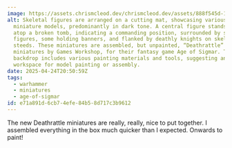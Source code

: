 ```yaml
---
image: https://assets.chrismcleod.dev/chrismcleod.dev/assets/888f545d-1860-4bc3-888d-cb44b2a0305c.JPG
alt: Skeletal figures are arranged on a cutting mat, showcasing various
  miniature models, predominantly in dark tone. A central figure stands larger,
  atop a broken tomb, indicating a commanding position, surrounded by smaller
  figures, some holding banners, and flanked by deathly knights on skeletal
  steeds. These miniatures are assembled, but unpainted, “Deathrattle”
  miniatures by Games Workshop, for their fantasy game Age of Sigmar. The
  backdrop includes various painting materials and tools, suggesting an active
  workspace for model painting or assembly.
date: 2025-04-24T20:50:59Z
tags:
  - warhammer
  - miniatures
  - age-of-sigmar
id: e71a891d-6cb7-4efe-84b5-8d717c3b9612
---
```


The new Deathrattle miniatures are really, really, nice to put together. I assembled everything in the box much quicker than I expected. Onwards to paint!